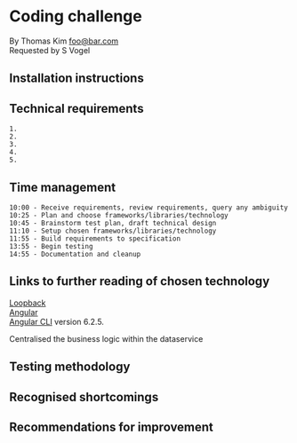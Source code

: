 # Coding challenge

By Thomas Kim foo@bar.com<br />
Requested by S Vogel

## Installation instructions


## Technical requirements

    1. 
    2.
    3.
    4.
    5.

## Time management

    10:00 - Receive requirements, review requirements, query any ambiguity
    10:25 - Plan and choose frameworks/libraries/technology
    10:45 - Brainstorm test plan, draft technical design 
    11:10 - Setup chosen frameworks/libraries/technology
    11:55 - Build requirements to specification
    13:55 - Begin testing
    14:55 - Documentation and cleanup

## Links to further reading of chosen technology

[Loopback](https://loopback.io)  <br />
[Angular](http://www.angular.io)<br />
[Angular CLI](https://github.com/angular/angular-cli) version 6.2.5.<br />

Centralised the business logic within the dataservice

## Testing methodology



## Recognised shortcomings

## Recommendations for improvement